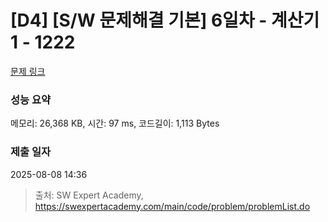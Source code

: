 # [D4] [S/W 문제해결 기본] 6일차 - 계산기1 - 1222 

[문제 링크](https://swexpertacademy.com/main/code/problem/problemDetail.do?contestProbId=AV14mbSaAEwCFAYD) 

### 성능 요약

메모리: 26,368 KB, 시간: 97 ms, 코드길이: 1,113 Bytes

### 제출 일자

2025-08-08 14:36



> 출처: SW Expert Academy, https://swexpertacademy.com/main/code/problem/problemList.do
